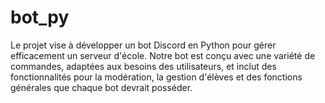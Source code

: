 # bot_py
Le projet vise à développer un bot Discord en Python pour gérer efficacement un serveur d'école. Notre bot est conçu avec une variété de commandes, adaptées aux besoins des utilisateurs, et inclut des fonctionnalités pour la modération, la gestion d'élèves et des fonctions générales que chaque bot devrait posséder.
